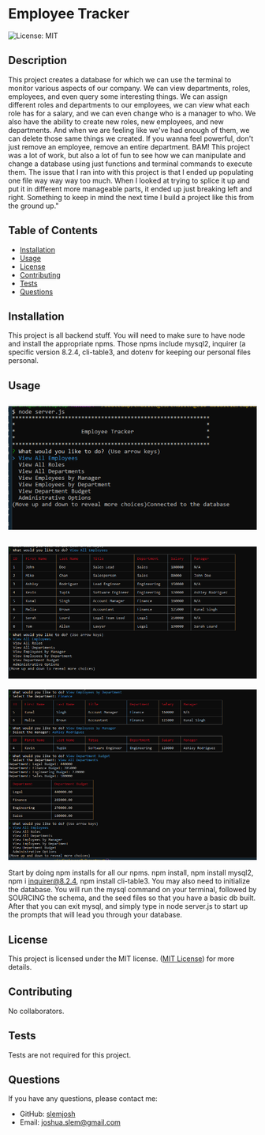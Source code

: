 # Employee Tracker
  ![License: MIT](https://img.shields.io/badge/License-MIT-yellow.svg)

## Description

This project creates a database for which we can use the terminal to monitor various aspects of our company. We can view departments, roles, employees, and even query some interesting things. We can assign different roles and departments to our employees, we can view what each role has for a salary, and we can even change who is a manager to who.  We also have the ability to create new roles, new employees, and new departments. And when we are feeling like we've had enough of them, we can delete those same things we created. If you wanna feel powerful, don't just remove an employee, remove an entire department. BAM!  This project was a lot of work, but also a lot of fun to see how we can manipulate and change a database using just functions and terminal commands to execute them.  The issue that I ran into with this project is that I ended up populating one file way way way too much.  When I looked at trying to splice it up and put it in different more manageable parts, it ended up just breaking left and right.  Something to keep in mind the next time I build a project like this from the ground up."

## Table of Contents

- [Installation](#installation)
- [Usage](#usage)
- [License](#license)
- [Contributing](#contributing)
- [Tests](#tests)
- [Questions](#questions)

## Installation

This project is all backend stuff.  You will need to make sure to have node and install the appropriate npms.  Those npms include mysql2, inquirer (a specific version 8.2.4, cli-table3, and dotenv for keeping our personal files personal.

## Usage
![Employee Tracker example screenshot](/assets/employeetrackerdbexample1.png)
---
![Employee Tracker example screenshot](/assets/employeetrackerdbexample2.png)
---
![Employee Tracker example screenshot](/assets/employeetrackerdbexample3.png)

Start by doing npm installs for all our npms.  npm install, npm install mysql2, npm i inquirer@8.2.4, npm install cli-table3. You may also need to initialize the database.  You will run the mysql command on your terminal, followed by SOURCING the schema, and the seed files so that you have a basic db built.  After that you can exit mysql, and simply type in node server.js to start up the prompts that will lead you through your database.

## License

This project is licensed under the MIT license. ([MIT License](https://opensource.org/licenses/MIT)) for more details.

## Contributing

No collaborators.  

## Tests

Tests are not required for this project.

## Questions

If you have any questions, please contact me:

- GitHub: [slemjosh](https://github.com/slemjosh)
- Email: [joshua.slem@gmail.com](mailto:joshua.slem@gmail.com)